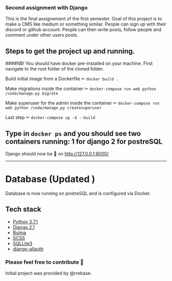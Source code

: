 ### Second assignment with Django
This is the final assignement of the first semester. Goal of
this project is to make a CMS like medium or something similar.
People can sign up with their discord or github account.
People can then write posts, follow people and comment under other users posts.

## Steps to get the project up and running.
####NB! You should have docker pre-installed on your machine.
First navigate to the root folder of the cloned folder.

Build initial image from a Dockerfile
✂ `docker build .`

Make migrations inside the container
✂ `docker-compose run web python /code/manage.py migrate`

Make superuser for the admin inside the container
✂ `docker-compose run web python /code/manage.py createsuperuser`

Last step
✂ `docker-compose up -d --build`

Type in `docker ps` and you should see two containers running:
    1 for django
    2 for postreSQL
---

Django should now be 🏃 on  http://127.0.0.1:8000/

---
# Database (Updated )
Database is now running on postreSQL and is configured via Docker.

## Tech stack
* [Python 3.7.1](https://www.python.org/)
* [Django 2.1](https://www.djangoproject.com/)
* [Bulma](https://bulma.io/)
* [SCSS](https://sass-lang.com/)
* [SQLLite3](https://www.sqlite.org/index.html)
* [django-allauth](https://github.com/pennersr/django-allauth)

### Please feel free to contribute 🙏

Initial project was provided by @rrebase.